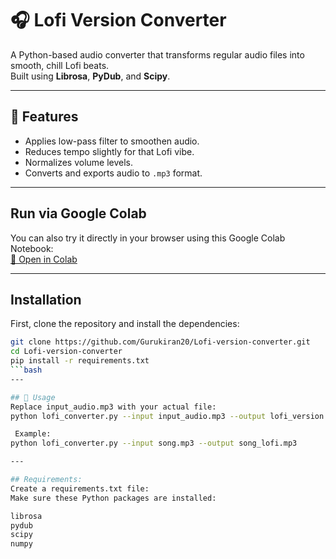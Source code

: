 # 🎧 Lofi Version Converter

A Python-based audio converter that transforms regular audio files into smooth, chill Lofi beats.  
Built using **Librosa**, **PyDub**, and **Scipy**.

---

## 📌 Features

- Applies low-pass filter to smoothen audio.
- Reduces tempo slightly for that Lofi vibe.
- Normalizes volume levels.
- Converts and exports audio to `.mp3` format.

---

##  Run via Google Colab

You can also try it directly in your browser using this Google Colab Notebook:  
[🔗 Open in Colab](https://colab.research.google.com/drive/1IuarGsGAdDuGtx8yCthtNXwBoDpvvaVg)

---

##  Installation

First, clone the repository and install the dependencies:

```bash
git clone https://github.com/Gurukiran20/Lofi-version-converter.git
cd Lofi-version-converter
pip install -r requirements.txt
```bash
---

## 🚀 Usage
Replace input_audio.mp3 with your actual file:
python lofi_converter.py --input input_audio.mp3 --output lofi_version.mp3

 Example:
python lofi_converter.py --input song.mp3 --output song_lofi.mp3

---

## Requirements:
Create a requirements.txt file:
Make sure these Python packages are installed:

librosa
pydub
scipy
numpy


